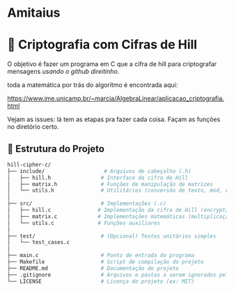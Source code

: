 # Amitaius
# 🔐 Criptografia com Cifras de Hill

O objetivo é fazer um programa em C que a cifra de hill para criptografar mensagens *usando o github direitinho*.

toda a matemática por trás do algorítmo é encontrada aqui: 

https://www.ime.unicamp.br/~marcia/AlgebraLinear/aplicacao_criptografia.html

Vejam as issues: lá tem as etapas pra fazer cada coisa. Façam as funções no diretório certo. 


## 📁 Estrutura do Projeto

```bash
hill-cipher-c/
├── include/                   # Arquivos de cabeçalho (.h)
│   ├── hill.h                # Interface da cifra de Hill
│   ├── matrix.h              # Funções de manipulação de matrizes
│   └── utils.h               # Utilitários (conversão de texto, mod, etc.)
│
├── src/                      # Implementações (.c)
│   ├── hill.c               # Implementação da cifra de Hill (encrypt/decrypt)
│   ├── matrix.c             # Implementações matemáticas (multiplicação, inversa, etc.)
│   └── utils.c              # Funções auxiliares
│
├── test/                     # (Opcional) Testes unitários simples
│   └── test_cases.c
│
├── main.c                    # Ponto de entrada do programa
├── Makefile                  # Script de compilação do projeto
├── README.md                 # Documentação do projeto
├── .gitignore                # Arquivos e pastas a serem ignorados pelo Git
└── LICENSE                   # Licença do projeto (ex: MIT)

